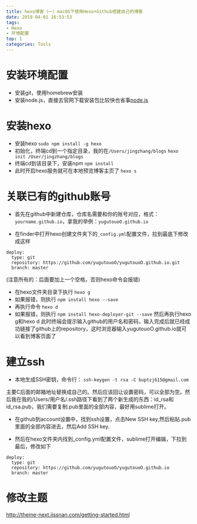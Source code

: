 ```yaml
---
title: hexo博客（一）macOS下使用Hexo+Github搭建自己的博客
date: 2019-04-01 16:53:53
tags: 
- Hexo
- 环境配置
top: 1
categories: Tools
---
```


# 安装环境配置
- 安装git，使用homebrew安装
- 安装node.js，直接去官网下载安装包比较快也省事[node.js](https://nodejs.org/en/)

# 安装hexo
- 安装hexo
`sudo npm install -g hexo`
- 初始化，终端cd到一个指定目录，我的在`/Users/jingzhang/blogs`
`hexo init /User/jingzhang/blogs`
- 终端cd到该目录下，安装npm
`npm install`
- 此时开启hexo服务就可在本地预览博客主页了
`hexo s`

# 关联已有的github账号
- 首先在github中新建仓库，仓库名需要和你的账号对应，格式：`yourname.github.io`，拿我的举例：`yugutouoO.github.io`

- 在finder中打开hexo创建文件夹下的`_config.yml`配置文件，拉到最底下修改成这样
```
deploy:
  type: git
  repository: https://github.com/yugutouoO/yugutouoO.github.io.git
  branch: master
```
(注意所有的：后面要加上一个空格，否则hexo命令会报错)

- 在hexo文件夹目录下执行
`hexo g`
- 如果报错，则执行
`npm install hexo --save`
- 再执行命令
`hexo d`
- 如果报错，则执行
`npm install hexo-deployer-git --save`
然后再执行hexo g和hexo d
此时终端会提示输入github的用户名和密码，输入完成后就已经成功链接了github上的repository，这时浏览器输入yugutouoO.github.io就可以看到博客页面了

# 建立ssh
- 本地生成SSH密钥，命令行：
`ssh-keygen -t rsa -C buptzj615@gmail.com`

主要C后面的邮箱地址替换成自己的。然后应该回让设置密码，可以全部为空。然后我在我的/Users/用户名/.ssh路径下看到了两个新生成的东西：id_rsa和id_rsa.pub，我们需要复制.pub里面的全部内容，最好用sublime打开。

- 在github到account设置中，找到ssh设置，点击New SSH key,然后粘贴.pub里面的全部内容进去，然后Add SSH key.

- 然后在hexo文件夹内找到_config.yml配置文件，sublime打开编辑，下拉到最后，修改如下
```
deploy:
  type: git
  repository: https://github.com/yugutouoO/yugutouoO.github.io
  branch: master
```
# 修改主题
http://theme-next.iissnan.com/getting-started.html


